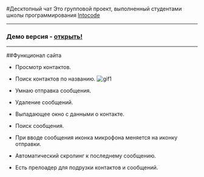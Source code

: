 #Десктопный чат
Это групповой проект, выполненный студентами школы программирования <a href="https://intocode.ru/" target="_blank">Intocode</a>
***
### Демо версия - <a href="https://intense-island-55096.herokuapp.com/" target="_blank">открыть!</a>
***
##Функционал сайта
+ Просмотр контактов.
+ Поиск контактов по названию.
  ![gif1](![gif](https://github.com/Khalimov-Z/react-chat/blob/main/Gif%201.gif))
  

+ Умнаю отправка сообщения.
+ Удаление сообщений.

+ Выпадающее окно с данными о контакте.
+ Поиск сообщения.

+ При вводе сообщения иконка микрофона меняется на иконку отправки.
+ Автоматический скролинг к последнему сообщению.
  

+ Есть прелоадер для подрузки контактов и сообщений.
